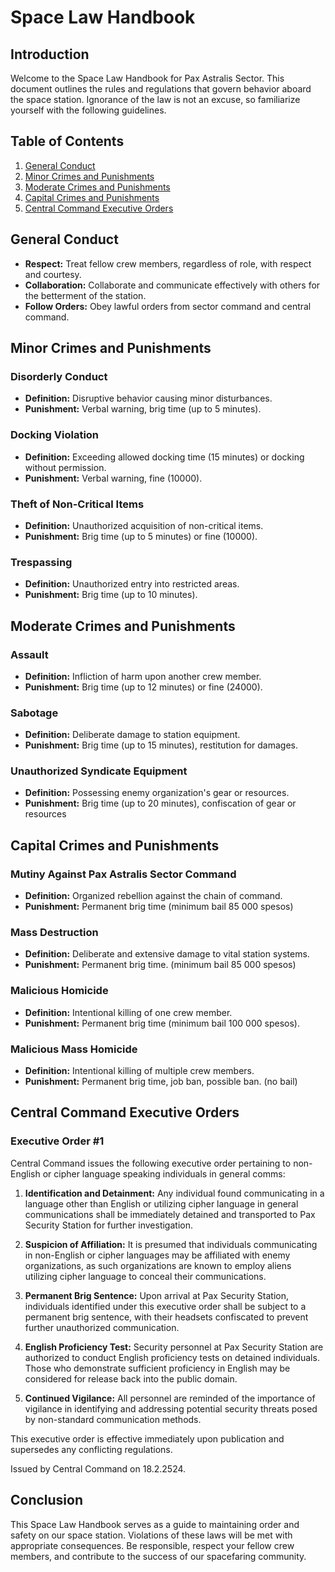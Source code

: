 # Space Law Handbook

## Introduction

Welcome to the Space Law Handbook for Pax Astralis Sector. This document outlines the rules and regulations that govern behavior aboard the space station. Ignorance of the law is not an excuse, so familiarize yourself with the following guidelines.

## Table of Contents

1. [General Conduct](#general-conduct)
2. [Minor Crimes and Punishments](#minor-crimes-and-punishments)
3. [Moderate Crimes and Punishments](#moderate-crimes-and-punishments)
4. [Capital Crimes and Punishments](#capital-crimes-and-punishments)
5. [Central Command Executive Orders](#central-command-executive-orders)

## General Conduct <a name="general-conduct"></a>

- **Respect:** Treat fellow crew members, regardless of role, with respect and courtesy.
- **Collaboration:** Collaborate and communicate effectively with others for the betterment of the station.
- **Follow Orders:** Obey lawful orders from sector command and central command.

## Minor Crimes and Punishments <a name="minor-crimes-and-punishments"></a>

### Disorderly Conduct

- **Definition:** Disruptive behavior causing minor disturbances.
- **Punishment:** Verbal warning, brig time (up to 5 minutes).

### Docking Violation

- **Definition:** Exceeding allowed docking time (15 minutes) or docking without permission.
- **Punishment:** Verbal warning, fine (10000).

### Theft of Non-Critical Items

- **Definition:** Unauthorized acquisition of non-critical items.
- **Punishment:** Brig time (up to 5 minutes) or fine (10000).

### Trespassing

- **Definition:** Unauthorized entry into restricted areas.
- **Punishment:** Brig time (up to 10 minutes).

## Moderate Crimes and Punishments <a name="moderate-crimes-and-punishments"></a>

### Assault

- **Definition:** Infliction of harm upon another crew member.
- **Punishment:** Brig time (up to 12 minutes) or fine (24000).

### Sabotage

- **Definition:** Deliberate damage to station equipment.
- **Punishment:** Brig time (up to 15 minutes), restitution for damages.

### Unauthorized Syndicate Equipment

- **Definition:** Possessing enemy organization's gear or resources.
- **Punishment:** Brig time (up to 20 minutes), confiscation of gear or resources

## Capital Crimes and Punishments <a name="capital-crimes-and-punishments"></a>

### Mutiny Against Pax Astralis Sector Command

- **Definition:** Organized rebellion against the chain of command.
- **Punishment:** Permanent brig time (minimum bail 85 000 spesos)

### Mass Destruction

- **Definition:** Deliberate and extensive damage to vital station systems.
- **Punishment:** Permanent brig time. (minimum bail 85 000 spesos)

### Malicious Homicide

- **Definition:** Intentional killing of one crew member.
- **Punishment:** Permanent brig time (minimum bail 100 000 spesos).

### Malicious Mass Homicide

- **Definition:** Intentional killing of multiple crew members.
- **Punishment:** Permanent brig time, job ban, possible ban. (no bail)

## Central Command Executive Orders <a name="central-command-executive-orders"></a>

### Executive Order #1

Central Command issues the following executive order pertaining to non-English or cipher language speaking individuals in general comms:

1. **Identification and Detainment:** Any individual found communicating in a language other than English or utilizing cipher language in general communications shall be immediately detained and transported to Pax Security Station for further investigation.

2. **Suspicion of Affiliation:** It is presumed that individuals communicating in non-English or cipher languages may be affiliated with enemy organizations, as such organizations are known to employ aliens utilizing cipher language to conceal their communications.

3. **Permanent Brig Sentence:** Upon arrival at Pax Security Station, individuals identified under this executive order shall be subject to a permanent brig sentence, with their headsets confiscated to prevent further unauthorized communication.

4. **English Proficiency Test:** Security personnel at Pax Security Station are authorized to conduct English proficiency tests on detained individuals. Those who demonstrate sufficient proficiency in English may be considered for release back into the public domain.

5. **Continued Vigilance:** All personnel are reminded of the importance of vigilance in identifying and addressing potential security threats posed by non-standard communication methods.

This executive order is effective immediately upon publication and supersedes any conflicting regulations.

Issued by Central Command on 18.2.2524.

## Conclusion

This Space Law Handbook serves as a guide to maintaining order and safety on our space station. Violations of these laws will be met with appropriate consequences. Be responsible, respect your fellow crew members, and contribute to the success of our spacefaring community.
